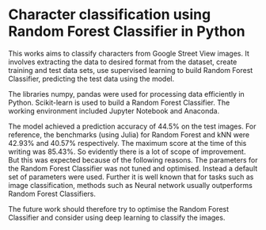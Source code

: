 # Character classification using Random Forest Classifier in Python

This works aims to classify characters from Google Street View images. It involves extracting the data to desired format from the dataset, create training and test data sets, use supervised learning to build Random Forest Classifier, predicting the test data using the model.

The libraries numpy, pandas were used for processing data efficiently in Python. Scikit-learn is used to build a Random Forest Classifier. The working environment included Jupyter Notebook and Anaconda.

The model achieved a prediction accuracy of 44.5% on the test images. For reference, the benchmarks (using Julia) for Random Forest and kNN were 42.93% and 40.57% respectively. The maximum score at the time of this writing was 85.43%.
So evidently there is a lot of scope of improvement. But this was expected because of the following reasons.
The parameters for the Random Forest Classifier was not tuned and optimised. Instead a default set of parameters were used. Further it is well known that for tasks such as image classification, methods such as Neural network usually outperforms Random Forest Classifiers.

The future work should therefore try to optimise the Random Forest Classifier and consider using deep learning to classify the images.


